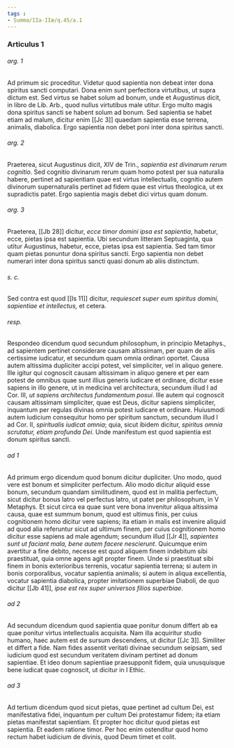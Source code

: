 ```yaml
---
tags : 
- Summa/IIa-IIæ/q.45/a.1
---
```


### Articulus 1

###### arg. 1
Ad primum sic proceditur. Videtur quod sapientia non debeat inter dona spiritus sancti computari. Dona enim sunt perfectiora virtutibus, ut supra dictum est. Sed virtus se habet solum ad bonum, unde et Augustinus dicit, in libro de Lib. Arb., quod nullus virtutibus male utitur. Ergo multo magis dona spiritus sancti se habent solum ad bonum. Sed sapientia se habet etiam ad malum, dicitur enim [[Jc 3]] quaedam sapientia esse terrena, animalis, diabolica. Ergo sapientia non debet poni inter dona spiritus sancti.

###### arg. 2
Praeterea, sicut Augustinus dicit, XIV de Trin., *sapientia est divinarum rerum cognitio*. Sed cognitio divinarum rerum quam homo potest per sua naturalia habere, pertinet ad sapientiam quae est virtus intellectualis, cognitio autem divinorum supernaturalis pertinet ad fidem quae est virtus theologica, ut ex supradictis patet. Ergo sapientia magis debet dici virtus quam donum.

###### arg. 3
Praeterea, [[Jb 28]] dicitur, *ecce timor domini ipsa est sapientia*, habetur, ecce, pietas ipsa est sapientia. Ubi secundum litteram Septuaginta, qua utitur Augustinus, habetur, ecce, pietas ipsa est sapientia. Sed tam timor quam pietas ponuntur dona spiritus sancti. Ergo sapientia non debet numerari inter dona spiritus sancti quasi donum ab aliis distinctum.

###### s. c.
Sed contra est quod [[Is 11]] dicitur, *requiescet super eum spiritus domini, sapientiae et intellectus,* et cetera.

###### resp.
Respondeo dicendum quod secundum philosophum, in principio Metaphys., ad sapientem pertinet considerare causam altissimam, per quam de aliis certissime iudicatur, et secundum quam omnia ordinari oportet. Causa autem altissima dupliciter accipi potest, vel simpliciter, vel in aliquo genere. Ille igitur qui cognoscit causam altissimam in aliquo genere et per eam potest de omnibus quae sunt illius generis iudicare et ordinare, dicitur esse sapiens in illo genere, ut in medicina vel architectura, secundum illud I ad Cor. III, *ut sapiens architectus fundamentum posui*. Ille autem qui cognoscit causam altissimam simpliciter, quae est Deus, dicitur sapiens simpliciter, inquantum per regulas divinas omnia potest iudicare et ordinare. Huiusmodi autem iudicium consequitur homo per spiritum sanctum, secundum illud I ad Cor. II, *spiritualis iudicat omnia*; quia, sicut ibidem dicitur, *spiritus omnia scrutatur, etiam profunda Dei*. Unde manifestum est quod sapientia est donum spiritus sancti.

###### ad 1
Ad primum ergo dicendum quod bonum dicitur dupliciter. Uno modo, quod vere est bonum et simpliciter perfectum. Alio modo dicitur aliquid esse bonum, secundum quandam similitudinem, quod est in malitia perfectum, sicut dicitur bonus latro vel perfectus latro, ut patet per philosophum, in V Metaphys. Et sicut circa ea quae sunt vere bona invenitur aliqua altissima causa, quae est summum bonum, quod est ultimus finis, per cuius cognitionem homo dicitur vere sapiens; ita etiam in malis est invenire aliquid ad quod alia referuntur sicut ad ultimum finem, per cuius cognitionem homo dicitur esse sapiens ad male agendum; secundum illud [[Jr 4]], *sapientes sunt ut faciant mala, bene autem facere nescierunt*. Quicumque enim avertitur a fine debito, necesse est quod aliquem finem indebitum sibi praestituat, quia omne agens agit propter finem. Unde si praestituat sibi finem in bonis exterioribus terrenis, vocatur sapientia terrena; si autem in bonis corporalibus, vocatur sapientia animalis; si autem in aliqua excellentia, vocatur sapientia diabolica, propter imitationem superbiae Diaboli, de quo dicitur [[Jb 41]], *ipse est rex super universos filios superbiae*.

###### ad 2
Ad secundum dicendum quod sapientia quae ponitur donum differt ab ea quae ponitur virtus intellectualis acquisita. Nam illa acquiritur studio humano, haec autem est de sursum descendens, ut dicitur [[Jc 3]]. Similiter et differt a fide. Nam fides assentit veritati divinae secundum seipsam, sed iudicium quod est secundum veritatem divinam pertinet ad donum sapientiae. Et ideo donum sapientiae praesupponit fidem, quia unusquisque bene iudicat quae cognoscit, ut dicitur in I Ethic.

###### ad 3
Ad tertium dicendum quod sicut pietas, quae pertinet ad cultum Dei, est manifestativa fidei, inquantum per cultum Dei protestamur fidem; ita etiam pietas manifestat sapientiam. Et propter hoc dicitur quod pietas est sapientia. Et eadem ratione timor. Per hoc enim ostenditur quod homo rectum habet iudicium de divinis, quod Deum timet et colit.

